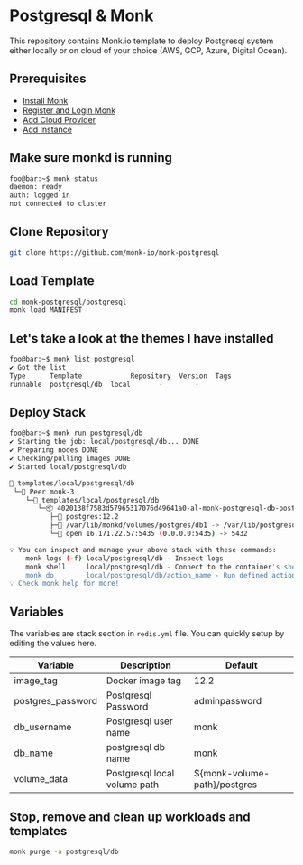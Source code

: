 # Postgresql & Monk

This repository contains Monk.io template to deploy Postgresql system either locally or on cloud of your choice (AWS, GCP, Azure, Digital Ocean).

## Prerequisites

- [Install Monk](https://docs.monk.io/docs/get-monk)
- [Register and Login Monk](https://docs.monk.io/docs/acc-and-auth)
- [Add Cloud Provider](https://docs.monk.io/docs/cloud-provider)
- [Add Instance](https://docs.monk.io/docs/multi-cloud)

## Make sure monkd is running

```bash
foo@bar:~$ monk status
daemon: ready
auth: logged in
not connected to cluster
```

## Clone Repository

```bash
git clone https://github.com/monk-io/monk-postgresql
```

## Load Template

```bash
cd monk-postgresql/postgresql
monk load MANIFEST
```

## Let's take a look at the themes I have installed

```bash
foo@bar:~$ monk list postgresql
✔ Got the list
Type      Template            Repository  Version  Tags
runnable  postgresql/db  local       -        -
```

## Deploy Stack

```bash
foo@bar:~$ monk run postgresql/db
✔ Starting the job: local/postgresql/db... DONE
✔ Preparing nodes DONE
✔ Checking/pulling images DONE
✔ Started local/postgresql/db

🔩 templates/local/postgresql/db
 └─🧊 Peer monk-3
    └─🔩 templates/local/postgresql/db
       └─📦 4020138f7583d57965317076d49641a0-al-monk-postgresql-db-postgres
          ├─🧩 postgres:12.2
          ├─💾 /var/lib/monkd/volumes/postgres/db1 -> /var/lib/postgresql/data
          └─🔌 open 16.171.22.57:5435 (0.0.0.0:5435) -> 5432

💡 You can inspect and manage your above stack with these commands:
	monk logs (-f) local/postgresql/db - Inspect logs
	monk shell     local/postgresql/db - Connect to the container's shell
	monk do        local/postgresql/db/action_name - Run defined action (if exists)
💡 Check monk help for more!
```

## Variables

The variables are stack section in `redis.yml` file. You can quickly setup by editing the values here.

| Variable          | Description                  | Default                      |
| ----------------- | ---------------------------- | ---------------------------- |
| image_tag         | Docker image tag             | 12.2                         |
| postgres_password | Postgresql Password          | adminpassword                |
| db_username       | Postgresql user name         | monk                         |
| db_name           | postgresql db name           | monk                         |
| volume_data       | Postgresql local volume path | ${monk-volume-path}/postgres |

## Stop, remove and clean up workloads and templates

```bash
monk purge -a postgresql/db
```
